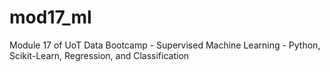 # mod17_ml
Module 17 of UoT Data Bootcamp - Supervised Machine Learning - Python, Scikit-Learn, Regression, and Classification
